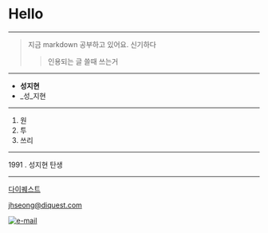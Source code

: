 ﻿# Hello

***

> 지금 markdown 공부하고 있어요.
> 신기하다
>> 인용되는 글 쓸때 쓰는거

***

* **성지현**
* _성_지현

***

1. 원
2. 투
3. 쓰리

***

1991 \. 성지현 탄생

***

[다이퀘스트](http://www.diquest.com)

<jhseong@diquest.com>

[![e-mail](https://img.shields.io/badge/email-jhseong@diquest.com-blue.svg)](mailto:jhseong@diquest.com)
